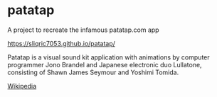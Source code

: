 # patatap

A project to recreate the infamous patatap.com app

https://sliqric7053.github.io/patatap/


Patatap is a visual sound kit application with animations by computer programmer Jono Brandel and Japanese electronic duo Lullatone, consisting of Shawn James Seymour and Yoshimi Tomida. 

[Wikipedia](https://en.wikipedia.org/wiki/Patatap)
